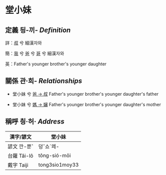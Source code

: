 # 堂小妹
## 定義 딍-끼- _Definition_
詳：[叔](member11.md) 兮 細漢자와

簡：[我](member1.md) 兮 [爸](member2.md) 兮 [哥](member11.md) 兮 細漢자와

英：Father's younger brother's younger daughter

## 關係 관·희- _Relationships_

- 堂小妹 兮 [爸 → 叔](member11.md) Father's younger brother's younger daughter's father

- 堂小妹 兮 [媽 → 嬸](member34.md) Father's younger brother's younger daughter's mother



## 稱呼 칑·허· _Address_

漢字/諺文 | 堂小妹
--- | ---
諺文 깐-뿐ˆ | 덩ˆ쇼ˊᄆᆀ-
台羅 Tâi-lô | tông-sió-mōi
戴字 Taiji | tong3sio1moy33


